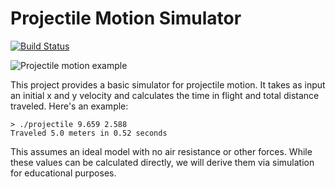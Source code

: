 Projectile Motion Simulator
===========================

[![Build Status](https://travis-ci.org/jncraton/projectilesim.svg?branch=master)](https://travis-ci.org/jncraton/projectilesim)

![Projectile motion example](https://upload.wikimedia.org/wikipedia/commons/thumb/6/61/Ideal_projectile_motion_for_different_angles.svg/800px-Ideal_projectile_motion_for_different_angles.svg.png)

This project provides a basic simulator for projectile motion. It takes as input an initial x and y velocity and calculates the time in flight and total distance traveled. Here's an example:

```
> ./projectile 9.659 2.588
Traveled 5.0 meters in 0.52 seconds
```

This assumes an ideal model with no air resistance or other forces. While these values can be calculated directly, we will derive them via simulation for educational purposes.
